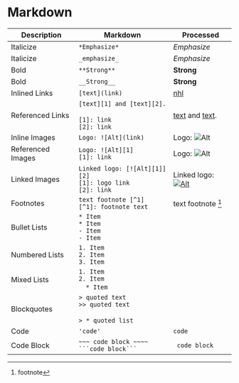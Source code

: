 # Markdown

| Description      | Markdown                                                             | Processed                                                                                      |
|------------------|----------------------------------------------------------------------|------------------------------------------------------------------------------------------------|
| Italicize        | `*Emphasize*`                                                        | *Emphasize*                                                                                    |
| Italicize        | `_emphasize_`                                                        | _Emphasize_                                                                                    |
| Bold             | `**Strong**`                                                         | **Strong**                                                                                     |
| Bold             | `__Strong__`                                                         | __Strong__                                                                                     |
| Inlined Links    | `[text](link)`                                                       | [nhl](https://www.nhl.com/)                                                                    |
| Referenced Links | `[text][1] and [text][2].` <br><br> `[1]: link` <br> `[2]: link`     | [text][1] and [text][2].                                                                       |
| Inline Images    | `Logo: ![Alt](link)`                                                 | Logo: ![Alt](https://github.githubassets.com/images/modules/logos_page/GitHub-Mark.png)        |
| Referenced Images| `Logo: ![Alt][1]` <br> `[1]: link`                                   | Logo: ![Alt][3]                                                                                |
| Linked Images    | `Linked logo: [![Alt][1]][2]` <br> `[1]: logo link` <br> `[2]: link` | Linked logo: [![Alt][4]][5]                                                                    |
| Footnotes        | `text footnote [^1]` <br> `[^1]: footnote text`                      | text footnote [^1]                                                                             |
| Bullet Lists     | `* Item` <br> `* Item` <br> `- Item` <br> `- Item`                   |                                                                                                |
| Numbered Lists   | `1. Item` <br> `2. Item` <br> `3. Item`                              |                                                                                                |
| Mixed Lists      | `1. Item` <br> `2. Item` <br> &emsp;`* Item`                         |                                                                                                |
| Blockquotes      | `> quoted text` <br> `>> quoted text` <br><br> `> * quoted list`     |                                                                                                |
| Code             | `'code'`                                                             | `code`                                                                                         |
| Code Block       | `~~~ code block ~~~~` <br> ` ```code block``` `                      | ``` code block```                                                                              |


[1]: https://www.theverge.com/
[2]: https://www.espn.com/  
[3]: https://cdn.iconscout.com/icon/free/png-256/github-3215409-2673827.png  
[4]: https://cdn.iconscout.com/icon/free/png-256/github-3215409-2673827.png  
[5]: https://www.wired.com/  

[^1]: footnote
